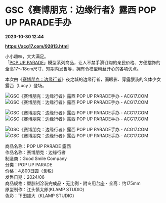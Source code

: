 # GSC《赛博朋克：边缘行者》露西 POP UP PARADE手办

**2023-10-30 12:44**

**https://acg17.com/92813.html**

小小趣味，大大满足。  
「[POP UP PARADE](https://acg17.com/tag/pop-up-parade "查看所有文章关于 POP UP PARADE")」模型系列商品，让人不禁手滑订购的亲民价格、方便摆饰的全高17～18cm尺寸、短期内发售等，拥有令模型粉丝开心的各项优点。

本次由《[赛博朋克：边缘行者](https://acg17.com/tag/%e8%b5%9b%e5%8d%9a%e6%9c%8b%e5%85%8b%ef%bc%9a%e8%be%b9%e7%bc%98%e8%a1%8c%e8%80%85 "查看所有文章关于 赛博朋克：边缘行者")》夜之城的边缘行者，画眼影、穿露腰装的义体少女露西（Lucy ）登场。

![GSC《赛博朋克：边缘行者》露西 POP UP PARADE手办 - ACG17.COM](https://fc.sinaimg.cn/mw1024/006yt1Omgy1hjdic589m6j30fu0m8n0c.jpg "GSC《赛博朋克：边缘行者》露西 POP UP PARADE手办 模玩萌物  | ACG17")![GSC《赛博朋克：边缘行者》露西 POP UP PARADE手办 - ACG17.COM](https://fc.sinaimg.cn/mw1024/006yt1Omgy1hjdic7qgj7j30fu0m8784.jpg "GSC《赛博朋克：边缘行者》露西 POP UP PARADE手办 模玩萌物  | ACG17")

![GSC《赛博朋克：边缘行者》露西 POP UP PARADE手办 - ACG17.COM](https://fc.sinaimg.cn/mw1024/006yt1Omgy1hjdicb3tr0j30fu0m8adk.jpg "GSC《赛博朋克：边缘行者》露西 POP UP PARADE手办 模玩萌物  | ACG17")![GSC《赛博朋克：边缘行者》露西 POP UP PARADE手办 - ACG17.COM](https://fc.sinaimg.cn/mw1024/006yt1Omgy1hjdicf2s4uj30fa0m8dhy.jpg "GSC《赛博朋克：边缘行者》露西 POP UP PARADE手办 模玩萌物  | ACG17")

![GSC《赛博朋克：边缘行者》露西 POP UP PARADE手办 - ACG17.COM](https://fc.sinaimg.cn/mw1024/006yt1Omgy1hjdicpc62zj30fa0m8q4y.jpg "GSC《赛博朋克：边缘行者》露西 POP UP PARADE手办 模玩萌物  | ACG17")![GSC《赛博朋克：边缘行者》露西 POP UP PARADE手办 - ACG17.COM](https://fc.sinaimg.cn/mw1024/006yt1Omgy1hjdicjezbnj30fa0mswgo.jpg "GSC《赛博朋克：边缘行者》露西 POP UP PARADE手办 模玩萌物  | ACG17")

商品名称：POP UP PARADE 露西  
作品名称：赛博朋克：边缘行者  
制造商：Good Smile Company  
分类：POP UP PARADE  
价格：4,800日圆（含税）  
发售日期：2024/06  
商品规格：塑胶制涂装完成品・无比例・附专用台座・全高：约175mm  
原型制作：江头慎太郎(KLAMP STUDIO)  
色彩：下田雄大（KLAMP STUDIO）